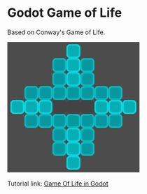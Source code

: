 # Godot Game of Life

Based on Conway's Game of Life.

![cells](cells.png)

Tutorial link: [Game Of Life in Godot](https://gdscript.com/projects/game-of-life/)
